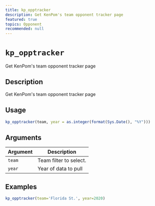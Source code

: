 ```yaml
---
title: kp_opptracker
description: Get KenPom's team opponent tracker page
featured: true
topics: Opponent
recommended: null
---
```

# `kp_opptracker`

Get KenPom's team opponent tracker page


## Description

Get KenPom's team opponent tracker page


## Usage

```r
kp_opptracker(team, year = as.integer(format(Sys.Date(), "%Y")))
```


## Arguments

Argument      |Description
------------- |----------------
`team`     |     Team filter to select.
`year`     |     Year of data to pull


## Examples

```r
kp_opptracker(team='Florida St.', year=2020)
```


